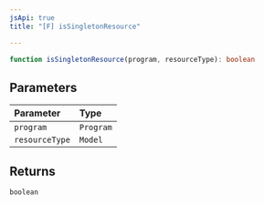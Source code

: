 ```yaml
---
jsApi: true
title: "[F] isSingletonResource"

---
```

```ts
function isSingletonResource(program, resourceType): boolean
```

## Parameters

| Parameter | Type |
| :------ | :------ |
| `program` | `Program` |
| `resourceType` | `Model` |

## Returns

`boolean`
